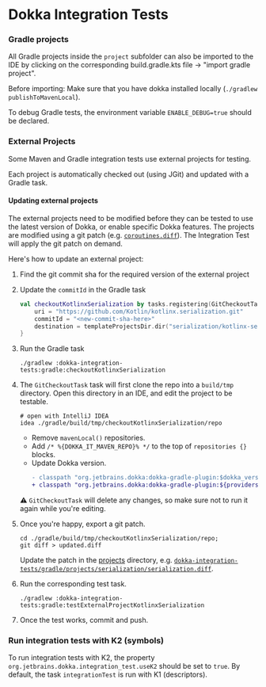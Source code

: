 # Dokka Integration Tests

### Gradle projects

All Gradle projects inside the `project` subfolder can
also be imported to the IDE by clicking on the corresponding
build.gradle.kts file -> "import gradle project".

Before importing: Make sure that you have dokka installed
locally (`./gradlew publishToMavenLocal`).

To debug Gradle tests, the environment variable `ENABLE_DEBUG=true` should be declared.

### External Projects

Some Maven and Gradle integration tests use external projects for testing.

Each project is automatically checked out (using JGit) and updated with a Gradle task.

#### Updating external projects

The external projects need to be modified before they can be tested to use the latest version of Dokka, or enable
specific Dokka features. The projects are modified using a git patch
(e.g. [`coroutines.diff`](gradle/projects/coroutines/coroutines.diff)).
The Integration Test will apply the git patch on demand.

Here's how to update an external project:

1. Find the git commit sha for the required version of the external project

2. Update the `commitId` in the Gradle task
    ```kotlin
    val checkoutKotlinxSerialization by tasks.registering(GitCheckoutTask::class) {
        uri = "https://github.com/Kotlin/kotlinx.serialization.git"
        commitId = "<new-commit-sha-here>"
        destination = templateProjectsDir.dir("serialization/kotlinx-serialization")
    }
    ```
3. Run the Gradle task

   ```shell
   ./gradlew :dokka-integration-tests:gradle:checkoutKotlinxSerialization
   ```

4. The `GitCheckoutTask` task will first clone the repo into a `build/tmp` directory.
   Open this directory in an IDE, and edit the project to be testable.

   ```shell
   # open with IntelliJ IDEA
   idea ./gradle/build/tmp/checkoutKotlinxSerialization/repo
   ```

   - Remove `mavenLocal()` repositories.
   - Add `/* %{DOKKA_IT_MAVEN_REPO}% */` to the top of `repositories {}` blocks.
   - Update Dokka version.
     ```diff
     - classpath "org.jetbrains.dokka:dokka-gradle-plugin:$dokka_version"
     + classpath "org.jetbrains.dokka:dokka-gradle-plugin:${providers.gradleProperty("dokka_it_dokka_version").get()}"
     ```

   ⚠️ `GitCheckoutTask` will delete any changes, so make sure not to run it again while you're editing.
5. Once you're happy, export a git patch.
   ```shell
   cd ./gradle/build/tmp/checkoutKotlinxSerialization/repo;
   git diff > updated.diff
   ```
   Update the patch in the [projects](./gradle/projects/) directory,
   e.g. [`dokka-integration-tests/gradle/projects/serialization/serialization.diff`](./gradle/projects/serialization/serialization.diff).
6. Run the corresponding test task.
   ```shell
   ./gradlew :dokka-integration-tests:gradle:testExternalProjectKotlinxSerialization
   ```
7. Once the test works, commit and push.

### Run integration tests with K2 (symbols)

To run integration tests with K2, the property `org.jetbrains.dokka.integration_test.useK2` should be set to `true`.
By default, the task `integrationTest` is run with K1 (descriptors).
